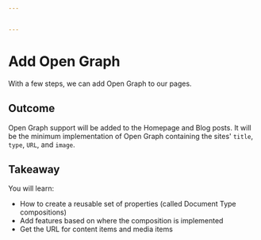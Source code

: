 ```yaml
---


---
```


# Add Open Graph

With a few steps, we can add Open Graph to our pages.

## Outcome

Open Graph support will be added to the Homepage and Blog posts. It will be the minimum implementation of Open Graph containing the sites' `title`, `type`, `URL`, and `image`.

## Takeaway

You will learn:

* How to create a reusable set of properties (called Document Type compositions)
* Add features based on where the composition is implemented
* Get the URL for content items and media items
